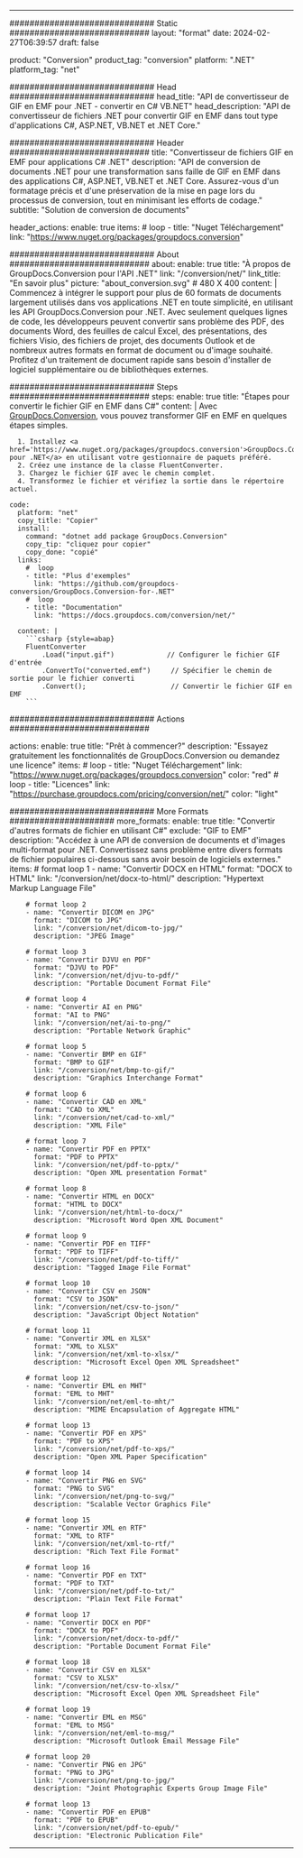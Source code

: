  
---
############################# Static ############################
layout: "format"
date: 2024-02-27T06:39:57
draft: false

product: "Conversion"
product_tag: "conversion"
platform: ".NET"
platform_tag: "net"

############################# Head #############################
head_title: "API de convertisseur de GIF en EMF pour .NET - convertir en C# VB.NET"
head_description: "API de convertisseur de fichiers .NET pour convertir GIF en EMF dans tout type d'applications C#, ASP.NET, VB.NET et .NET Core."

############################# Header ############################
title: "Convertisseur de fichiers GIF en EMF pour applications C# .NET" 
description: "API de conversion de documents .NET pour une transformation sans faille de GIF en EMF dans des applications C#, ASP.NET, VB.NET et .NET Core. Assurez-vous d'un formatage précis et d'une préservation de la mise en page lors du processus de conversion, tout en minimisant les efforts de codage." 
subtitle: "Solution de conversion de documents" 

header_actions:
  enable: true
  items:
    #  loop
    - title: "Nuget Téléchargement"
      link: "https://www.nuget.org/packages/groupdocs.conversion"


############################# About ############################
about:
    enable: true
    title: "À propos de GroupDocs.Conversion pour l'API .NET"
    link: "/conversion/net/"
    link_title: "En savoir plus"
    picture: "about_conversion.svg" # 480 X 400
    content: |
      Commencez à intégrer le support pour plus de 60 formats de documents largement utilisés dans vos applications .NET en toute simplicité, en utilisant les API GroupDocs.Conversion pour .NET. Avec seulement quelques lignes de code, les développeurs peuvent convertir sans problème des PDF, des documents Word, des feuilles de calcul Excel, des présentations, des fichiers Visio, des fichiers de projet, des documents Outlook et de nombreux autres formats en format de document ou d'image souhaité. Profitez d'un traitement de document rapide sans besoin d'installer de logiciel supplémentaire ou de bibliothèques externes.


############################# Steps ############################
steps:
    enable: true
    title: "Étapes pour convertir le fichier GIF en EMF dans C#" 
    content: |
      Avec <a href='https://products.groupdocs.com/conversion/net/'>GroupDocs.Conversion</a>, vous pouvez transformer GIF en EMF en quelques étapes simples.
      
      1. Installez <a href='https://www.nuget.org/packages/groupdocs.conversion'>GroupDocs.Conversion pour .NET</a> en utilisant votre gestionnaire de paquets préféré. 
      2. Créez une instance de la classe FluentConverter.  
      3. Chargez le fichier GIF avec le chemin complet. 
      4. Transformez le fichier et vérifiez la sortie dans le répertoire actuel. 
   
    code:
      platform: "net"
      copy_title: "Copier"
      install:
        command: "dotnet add package GroupDocs.Conversion"
        copy_tip: "cliquez pour copier"
        copy_done: "copié"
      links:
        #  loop
        - title: "Plus d'exemples"
          link: "https://github.com/groupdocs-conversion/GroupDocs.Conversion-for-.NET"
        #  loop
        - title: "Documentation"
          link: "https://docs.groupdocs.com/conversion/net/"
          
      content: |
        ```csharp {style=abap}
        FluentConverter
            .Load("input.gif")             // Configurer le fichier GIF d'entrée
            .ConvertTo("converted.emf")     // Spécifier le chemin de sortie pour le fichier converti
            .Convert();                     // Convertir le fichier GIF en EMF        
        ```            

############################# Actions ############################

actions:
  enable: true
  title: "Prêt à commencer?"
  description: "Essayez gratuitement les fonctionnalités de GroupDocs.Conversion ou demandez une licence"
  items:
    #  loop
    - title: "Nuget Téléchargement"
      link: "https://www.nuget.org/packages/groupdocs.conversion"
      color: "red"
        #  loop
    - title: "Licences"
      link: "https://purchase.groupdocs.com/pricing/conversion/net/"
      color: "light"


############################# More Formats #####################
more_formats:
    enable: true
    title: "Convertir d'autres formats de fichier en utilisant C#"
    exclude: "GIF to EMF"
    description: "Accédez à une API de conversion de documents et d'images multi-format pour .NET. Convertissez sans problème entre divers formats de fichier populaires ci-dessous sans avoir besoin de logiciels externes."
    items: 
        # format loop 1
        - name: "Convertir DOCX en HTML"
          format: "DOCX to HTML"
          link: "/conversion/net/docx-to-html/"
          description: "Hypertext Markup Language File" 

        # format loop 2
        - name: "Convertir DICOM en JPG" 
          format: "DICOM to JPG"
          link: "/conversion/net/dicom-to-jpg/"
          description: "JPEG Image" 

        # format loop 3
        - name: "Convertir DJVU en PDF"
          format: "DJVU to PDF"
          link: "/conversion/net/djvu-to-pdf/"
          description: "Portable Document Format File" 

        # format loop 4
        - name: "Convertir AI en PNG"
          format: "AI to PNG"
          link: "/conversion/net/ai-to-png/"
          description: "Portable Network Graphic" 

        # format loop 5
        - name: "Convertir BMP en GIF"
          format: "BMP to GIF"
          link: "/conversion/net/bmp-to-gif/"
          description: "Graphics Interchange Format"

        # format loop 6
        - name: "Convertir CAD en XML"
          format: "CAD to XML"
          link: "/conversion/net/cad-to-xml/"
          description: "XML File"

        # format loop 7
        - name: "Convertir PDF en PPTX"
          format: "PDF to PPTX"
          link: "/conversion/net/pdf-to-pptx/"
          description: "Open XML presentation Format"

        # format loop 8
        - name: "Convertir HTML en DOCX"
          format: "HTML to DOCX"
          link: "/conversion/net/html-to-docx/"
          description: "Microsoft Word Open XML Document"

        # format loop 9
        - name: "Convertir PDF en TIFF"
          format: "PDF to TIFF"
          link: "/conversion/net/pdf-to-tiff/"
          description: "Tagged Image File Format" 

        # format loop 10
        - name: "Convertir CSV en JSON" 
          format: "CSV to JSON"
          link: "/conversion/net/csv-to-json/"
          description: "JavaScript Object Notation" 

        # format loop 11
        - name: "Convertir XML en XLSX" 
          format: "XML to XLSX"
          link: "/conversion/net/xml-to-xlsx/"
          description: "Microsoft Excel Open XML Spreadsheet"  
          
        # format loop 12
        - name: "Convertir EML en MHT"
          format: "EML to MHT"
          link: "/conversion/net/eml-to-mht/"
          description: "MIME Encapsulation of Aggregate HTML"  
              
        # format loop 13
        - name: "Convertir PDF en XPS"
          format: "PDF to XPS"
          link: "/conversion/net/pdf-to-xps/"
          description: "Open XML Paper Specification" 
          
        # format loop 14
        - name: "Convertir PNG en SVG"
          format: "PNG to SVG"
          link: "/conversion/net/png-to-svg/"
          description: "Scalable Vector Graphics File" 
          
        # format loop 15
        - name: "Convertir XML en RTF"
          format: "XML to RTF"
          link: "/conversion/net/xml-to-rtf/"
          description: "Rich Text File Format"
          
        # format loop 16
        - name: "Convertir PDF en TXT"
          format: "PDF to TXT"
          link: "/conversion/net/pdf-to-txt/"
          description: "Plain Text File Format"              
        
        # format loop 17
        - name: "Convertir DOCX en PDF"
          format: "DOCX to PDF"
          link: "/conversion/net/docx-to-pdf/"
          description: "Portable Document Format File"
 
        # format loop 18
        - name: "Convertir CSV en XLSX"
          format: "CSV to XLSX"
          link: "/conversion/net/csv-to-xlsx/"
          description: "Microsoft Excel Open XML Spreadsheet File"
 
        # format loop 19
        - name: "Convertir EML en MSG"
          format: "EML to MSG"
          link: "/conversion/net/eml-to-msg/"
          description: "Microsoft Outlook Email Message File"

        # format loop 20
        - name: "Convertir PNG en JPG"
          format: "PNG to JPG"
          link: "/conversion/net/png-to-jpg/"
          description: "Joint Photographic Experts Group Image File"

        # format loop 13
        - name: "Convertir PDF en EPUB"
          format: "PDF to EPUB"
          link: "/conversion/net/pdf-to-epub/"
          description: "Electronic Publication File"

---
